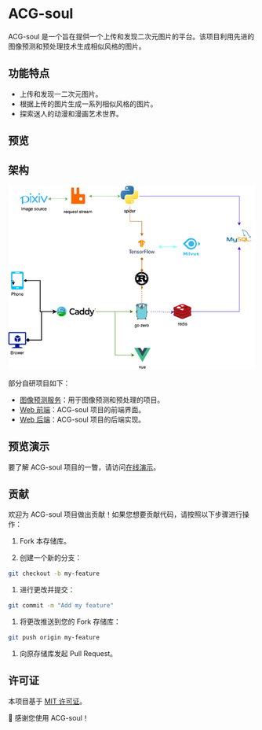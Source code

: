 # ACG-soul

ACG-soul 是一个旨在提供一个上传和发现二次元图片的平台。该项目利用先进的图像预测和预处理技术生成相似风格的图片。

## 功能特点

- 上传和发现一二次元图片。
- 根据上传的图片生成一系列相似风格的图片。
- 探索迷人的动漫和漫画艺术世界。

## 预览
<!-- TODO -->

## 架构
![Architecture](./ACG-soul%20Architecture.drawio.png)


部分自研项目如下：
- [图像预测服务](https://github.com/charSLee013/Image-Prediction-Service)：用于图像预测和预处理的项目。
- [Web 前端](https://github.com/charSLee013/web-front)：ACG-soul 项目的前端界面。
- [Web 后端](https://github.com/charSLee013/web-backend)：ACG-soul 项目的后端实现。

## 预览演示

要了解 ACG-soul 项目的一瞥，请访问[在线演示](https://acg.banluoxuan.com/)。


## 贡献

欢迎为 ACG-soul 项目做出贡献！如果您想要贡献代码，请按照以下步骤进行操作：

1. Fork 本存储库。

2. 创建一个新的分支：

```bash
git checkout -b my-feature
```

1. 进行更改并提交：

```bash
git commit -m "Add my feature"
```

1. 将更改推送到您的 Fork 存储库：

```bash
git push origin my-feature
```

1. 向原存储库发起 Pull Request。

## 许可证

本项目基于 [MIT 许可证](LICENSE)。

🌟 感谢您使用 ACG-soul！